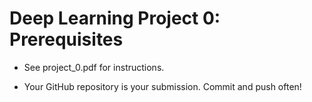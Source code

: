 # Deep Learning Project 0: Prerequisites

* See project_0.pdf for instructions.

* Your GitHub repository is your submission. Commit and push often! 
